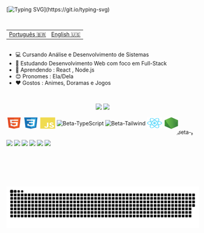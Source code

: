 [![Typing SVG](https://readme-typing-svg.herokuapp.com/?color=ff758f&size=20&center=true&vCenter=true&width=1000&lines=Oii+Me+Chamo+Roberta+Fontes;Sejam+Bem-Vindos+ao+meu+Github!)](https://git.io/typing-svg)

<br>

<div id="translations">    
<table>
    <td><a align="left" alt="pt-br" align="right" href="https://github.com/betafontes/blob/main/README.md" target="_blank">Português 🇧🇷</a></td>
    <td><a align="left" alt="en" align="right" href="https://github.com/betafontes/blob/main/README-en.md" target="_blank">English 🇺🇸</a></td>
</table>
</div>

##

- 💻 Cursando Análise e Desenvolvimento de Sistemas
- 🌱 Estudando Desenvolvimento Web com foco em Full-Stack
- 🚀 Aprendendo : React , Node.js
- 😊 Pronomes : Ela/Dela
- ❤️ Gostos : Animes, Doramas e Jogos

 ##

 <br>
  

  <div align="center">  
     <img height="180em" src="https://github-readme-stats.vercel.app/api?username=betafontes&theme=dracula&show_icons=true&hide_border=false&count_private=true" />
     <img height="180em" src="https://github-readme-stats.vercel.app/api/top-langs/?username=betafontes&theme=dracula&show_icons=true&hide_border=false&layout=compact"/>
  </div>

<div style="display: inline_block"><br>
  <img align="center" alt="Beta-HTML" height="30" width="40" src="https://raw.githubusercontent.com/devicons/devicon/master/icons/html5/html5-original.svg">
  <img align="center" alt="Beta-CSS" height="30" width="40" src="https://raw.githubusercontent.com/devicons/devicon/master/icons/css3/css3-original.svg">
  <img align="center" alt="Beta-Js" height="30" width="40" src="https://raw.githubusercontent.com/devicons/devicon/master/icons/javascript/javascript-plain.svg">
  <img align="center" alt="Beta-TypeScript" height="30" width="40" src="https://cdn.jsdelivr.net/gh/devicons/devicon/icons/typescript/typescript-plain.svg">
  <img align="center" alt="Beta-Tailwind" height="30" width="40" src="https://cdn.jsdelivr.net/gh/devicons/devicon@latest/icons/tailwindcss/tailwindcss-original.svg" />      
  <img align="center" alt="Beta-React" height="30" width="40" src="https://raw.githubusercontent.com/devicons/devicon/c5378d6c2510ffa0b3e4475af95618a8048d6cf1/icons/react/react-original.svg">
  <img align="center" alt="Beta-NodeJs" height="30" width="40" src="https://raw.githubusercontent.com/devicons/devicon/d00d0969292a6569d45b06d3f350f463a0107b0d/icons/nodejs/nodejs-original.svg">

  <img align="right" alt="Beta-pic" height="150" style="border-radius:100%;" src="https://th.bing.com/th/id/OIG.iANOIy8fBDmGYXogL.Xt?pid=ImgGn">
 
  ##
 
<div> 
   
  <a href="https://codepen.io/betafontes" target="_blank"><img src="https://img.shields.io/badge/-codepen-%FF7F3F?style=for-the-badge&logo=codepen&logoColor=white" target="_blank"></a>
  <a href="https://www.instagram.com/kiemora20/" target="_blank"><img src="https://img.shields.io/badge/-Instagram-%23E4405F?style=for-the-badge&logo=instagram&logoColor=white" target="_blank"></a>
  <a href="https://discord.gg/kiemora#1098" target="_blank"><img src="https://img.shields.io/badge/Discord-7289DA?style=for-the-badge&logo=discord&logoColor=white" target="_blank"></a> 
  <a href ="mailto:robertafontesds@gmail.com"><img src="https://img.shields.io/badge/-Gmail-%23333?style=for-the-badge&logo=gmail&logoColor=white" target="_blank"></a>
  <a href="https://www.linkedin.com/in/roberta-fontes-3a6256207"  target="_blank"><img src="https://img.shields.io/badge/-LinkedIn-%230077B5?style=for-the-badge&logo=linkedin&logoColor=white" target="_blank"></a> 
  <a href="https://robertafontes.netlify.app/" target="_blank"><img src="https://img.shields.io/badge/-Portfolio-%23E4405F?style=for-the-badge&logo=portfolio&logoColor=white" target="_blank"></a>


   
  ![Snake animation](https://github.com/betafontes/betafontes/blob/output/github-contribution-grid-snake.svg)
 
</div>
 

